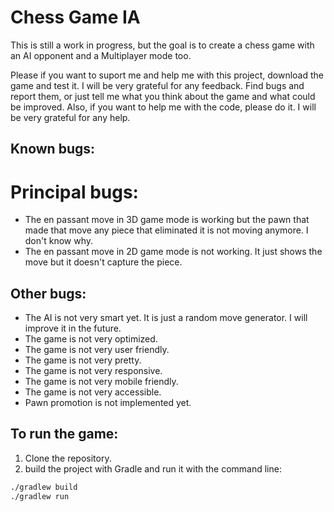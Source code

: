 # Chess Game IA

This is still a work in progress, but the goal is to create a chess game with an AI opponent and a Multiplayer mode too.

Please if you want to suport me and help me with this project, download the game and test it. I will be very grateful for any feedback.
Find bugs and report them, or just tell me what you think about the game and what could be improved.
 Also, if you want to help me with the code, please do it. I will be very grateful for any help.

## Known bugs:
# Principal bugs:
- The en passant move in 3D game mode is working but the pawn that made that move any piece that eliminated it is not moving anymore. I don't know why.
- The en passant move in 2D game mode is not working. It just shows the move but it doesn't capture the piece.

## Other bugs:
- The AI is not very smart yet. It is just a random move generator. I will improve it in the future.
- The game is not very optimized. 
- The game is not very user friendly.
- The game is not very pretty.
- The game is not very responsive.
- The game is not very mobile friendly.
- The game is not very accessible.
- Pawn promotion is not implemented yet.

## To run the game:
1. Clone the repository.
2. build the project with Gradle and run it with the command line:
```bash
./gradlew build
./gradlew run
```
